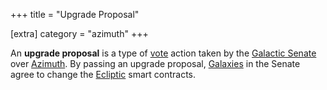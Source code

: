 +++
title = "Upgrade Proposal"

[extra]
category = "azimuth"
+++

An **upgrade proposal** is a type of [vote](/reference/glossary/voting) action taken by the
[Galactic Senate](/reference/glossary/senate) over [Azimuth](/reference/glossary/azimuth). By passing an upgrade
proposal, [Galaxies](/reference/glossary/galaxy) in the Senate agree to change the
[Ecliptic](/reference/glossary/ecliptic) smart contracts.

